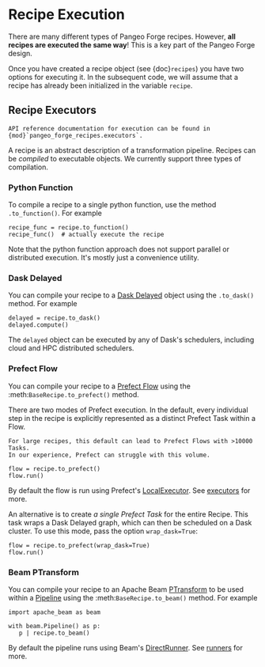 # Recipe Execution

There are many different types of Pangeo Forge recipes.
However, **all recipes are executed the same way**!
This is a key part of the Pangeo Forge design.

Once you have created a recipe object (see {doc}`recipes`) you have two
options for executing it. In the subsequent code, we will assume that a
recipe has already been initialized in the variable `recipe`.


## Recipe Executors

```{note}
API reference documentation for execution can be found in {mod}`pangeo_forge_recipes.executors`.
```

A recipe is an abstract description of a transformation pipeline.
Recipes can be _compiled_ to executable objects.
We currently support three types of compilation.

### Python Function

To compile a recipe to a single python function, use the method `.to_function()`.
For example

```{code-block} python
recipe_func = recipe.to_function()
recipe_func()  # actually execute the recipe
```

Note that the python function approach does not support parallel or distributed execution.
It's mostly just a convenience utility.


### Dask Delayed

You can compile your recipe to a [Dask Delayed](https://docs.dask.org/en/latest/delayed.html)
object using the `.to_dask()` method. For example

```{code-block} python
delayed = recipe.to_dask()
delayed.compute()
```

The `delayed` object can be executed by any of Dask's schedulers, including
cloud and HPC distributed schedulers.

### Prefect Flow

You can compile your recipe to a [Prefect Flow](https://docs.prefect.io/core/concepts/flows.html) using
the :meth:`BaseRecipe.to_prefect()` method.

There are two modes of Prefect execution.
In the default, every individual step in the recipe is explicitly represented
as a distinct Prefect Task within a Flow.

```{warning}
For large recipes, this default can lead to Prefect Flows with >10000 Tasks.
In our experience, Prefect can struggle with this volume.
```

```{code-block} python
flow = recipe.to_prefect()
flow.run()
```

By default the flow is run using Prefect's [LocalExecutor](https://docs.prefect.io/orchestration/flow_config/executors.html#localexecutor). See [executors](https://docs.prefect.io/orchestration/flow_config/executors.html) for more.

An alternative is to create _a single Prefect Task_ for the entire Recipe.
This task wraps a Dask Delayed graph, which can then be scheduled on
a Dask cluster. To use this mode, pass the option `wrap_dask=True`:

```{code-block} python
flow = recipe.to_prefect(wrap_dask=True)
flow.run()
```

### Beam PTransform

You can compile your recipe to an Apache Beam [PTransform](https://beam.apache.org/documentation/programming-guide/#transforms)
to be used within a [Pipeline](https://beam.apache.org/documentation/programming-guide/#creating-a-pipeline) using the
:meth:`BaseRecipe.to_beam()` method. For example

```{code-block} python
import apache_beam as beam

with beam.Pipeline() as p:
   p | recipe.to_beam()
```

By default the pipeline runs using Beam's [DirectRunner](https://beam.apache.org/documentation/runners/direct/).
See [runners](https://beam.apache.org/documentation/#runners) for more.

